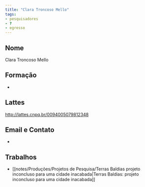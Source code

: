 ```yaml
---
title: "Clara Troncoso Mello"
tags: 
- pesquisadores
- ?
- egresso
---
```


## Nome
Clara Troncoso Mello

## Formação
-

## Lattes
http://lattes.cnpq.br/0094005079812348

## Email e Contato
-

## Trabalhos
- [[notes/Produções/Projetos de Pesquisa/Terras Baldias projeto inconcluso para uma cidade inacabada|Terras Baldias: projeto inconcluso para uma cidade inacabada]]